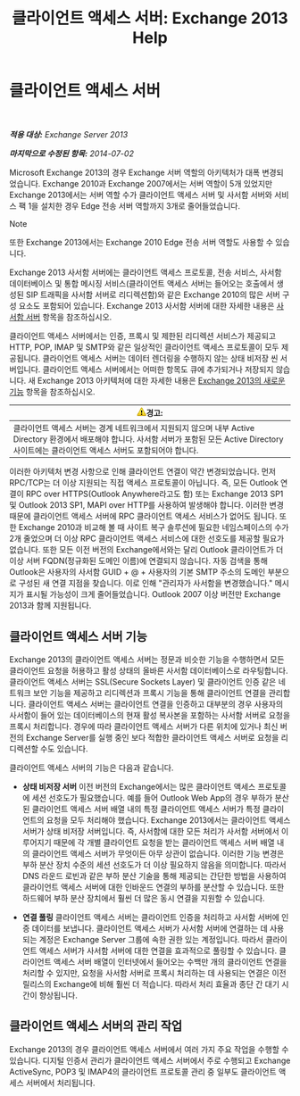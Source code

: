 ﻿---
title: '클라이언트 액세스 서버: Exchange 2013 Help'
TOCTitle: 클라이언트 액세스 서버
ms:assetid: 87e206ab-7a7b-4b4f-be1a-5035713c74d2
ms:mtpsurl: https://technet.microsoft.com/ko-kr/library/Dd298114(v=EXCHG.150)
ms:contentKeyID: 50483573
ms.date: 05/22/2018
mtps_version: v=EXCHG.150
ms.translationtype: MT
---

# 클라이언트 액세스 서버

 

_**적용 대상:** Exchange Server 2013_

_**마지막으로 수정된 항목:** 2014-07-02_

Microsoft Exchange 2013의 경우 Exchange 서버 역할의 아키텍처가 대폭 변경되었습니다. Exchange 2010과 Exchange 2007에서는 서버 역할이 5개 있었지만 Exchange 2013에서는 서버 역할 수가 클라이언트 액세스 서버 및 사서함 서버와 서비스 팩 1을 설치한 경우 Edge 전송 서버 역할까지 3개로 줄어들었습니다.


> [!NOTE]
> 또한 Exchange 2013에서는 Exchange 2010 Edge 전송 서버 역할도 사용할 수 있습니다.



Exchange 2013 사서함 서버에는 클라이언트 액세스 프로토콜, 전송 서비스, 사서함 데이터베이스 및 통합 메시징 서비스(클라이언트 액세스 서버는 들어오는 호출에서 생성된 SIP 트래픽을 사서함 서버로 리디렉션함)와 같은 Exchange 2010의 많은 서버 구성 요소도 포함되어 있습니다. Exchange 2013 사서함 서버에 대한 자세한 내용은 [사서함 서버](mailbox-server-exchange-2013-help.md) 항목을 참조하십시오.

클라이언트 액세스 서버에서는 인증, 프록시 및 제한된 리디렉션 서비스가 제공되고 HTTP, POP, IMAP 및 SMTP와 같은 일상적인 클라이언트 액세스 프로토콜이 모두 제공됩니다. 클라이언트 액세스 서버는 데이터 렌더링을 수행하지 않는 상태 비저장 씬 서버입니다. 클라이언트 액세스 서버에서는 어떠한 항목도 큐에 추가되거나 저장되지 않습니다. 새 Exchange 2013 아키텍처에 대한 자세한 내용은 [Exchange 2013의 새로운 기능](what-s-new-in-exchange-2013-exchange-2013-help.md) 항목을 참조하십시오.

<table>
<thead>
<tr class="header">
<th><img src="images/Bb125224.warning(EXCHG.150).gif" title="경고" alt="경고" />경고:</th>
</tr>
</thead>
<tbody>
<tr class="odd">
<td>클라이언트 액세스 서버는 경계 네트워크에서 지원되지 않으며 내부 Active Directory 환경에서 배포해야 합니다. 사서함 서버가 포함된 모든 Active Directory 사이트에는 클라이언트 액세스 서버도 포함되어야 합니다.</td>
</tr>
</tbody>
</table>


이러한 아키텍처 변경 사항으로 인해 클라이언트 연결이 약간 변경되었습니다. 먼저 RPC/TCP는 더 이상 지원되는 직접 액세스 프로토콜이 아닙니다. 즉, 모든 Outlook 연결이 RPC over HTTPS(Outlook Anywhere라고도 함) 또는 Exchange 2013 SP1 및 Outlook 2013 SP1, MAPI over HTTP를 사용하여 발생해야 합니다. 이러한 변경 때문에 클라이언트 액세스 서버에 RPC 클라이언트 액세스 서비스가 없어도 됩니다. 또한 Exchange 2010과 비교해 볼 때 사이트 복구 솔루션에 필요한 네임스페이스의 수가 2개 줄었으며 더 이상 RPC 클라이언트 액세스 서비스에 대한 선호도를 제공할 필요가 없습니다. 또한 모든 이전 버전의 Exchange에서와는 달리 Outlook 클라이언트가 더 이상 서버 FQDN(정규화된 도메인 이름)에 연결되지 않습니다. 자동 검색을 통해 Outlook은 사용자의 사서함 GUID + @ + 사용자의 기본 SMTP 주소의 도메인 부분으로 구성된 새 연결 지점을 찾습니다. 이로 인해 "관리자가 사서함을 변경했습니다." 메시지가 표시될 가능성이 크게 줄어들었습니다. Outlook 2007 이상 버전만 Exchange 2013과 함께 지원됩니다.

## 클라이언트 액세스 서버 기능

Exchange 2013의 클라이언트 액세스 서버는 정문과 비슷한 기능을 수행하면서 모든 클라이언트 요청을 허용하고 활성 상태의 올바른 사서함 데이터베이스로 라우팅합니다. 클라이언트 액세스 서버는 SSL(Secure Sockets Layer) 및 클라이언트 인증 같은 네트워크 보안 기능을 제공하고 리디렉션과 프록시 기능을 통해 클라이언트 연결을 관리합니다. 클라이언트 액세스 서버는 클라이언트 연결을 인증하고 대부분의 경우 사용자의 사서함이 들어 있는 데이터베이스의 현재 활성 복사본을 포함하는 사서함 서버로 요청을 프록시 처리합니다. 경우에 따라 클라이언트 액세스 서버가 다른 위치에 있거나 최신 버전의 Exchange Server를 실행 중인 보다 적합한 클라이언트 액세스 서버로 요청을 리디렉션할 수도 있습니다.

클라이언트 액세스 서버의 기능은 다음과 같습니다.

  - **상태 비저장 서버** 이전 버전의 Exchange에서는 많은 클라이언트 액세스 프로토콜에 세션 선호도가 필요했습니다. 예를 들어 Outlook Web App의 경우 부하가 분산된 클라이언트 액세스 서버 배열 내의 특정 클라이언트 액세스 서버가 특정 클라이언트의 요청을 모두 처리해야 했습니다. Exchange 2013에서는 클라이언트 액세스 서버가 상태 비저장 서버입니다. 즉, 사서함에 대한 모든 처리가 사서함 서버에서 이루어지기 때문에 각 개별 클라이언트 요청을 받는 클라이언트 액세스 서버 배열 내의 클라이언트 액세스 서버가 무엇이든 아무 상관이 없습니다. 이러한 기능 변경은 부하 분산 장치 수준의 세션 선호도가 더 이상 필요하지 않음을 의미합니다. 따라서 DNS 라운드 로빈과 같은 부하 분산 기술을 통해 제공되는 간단한 방법을 사용하여 클라이언트 액세스 서버에 대한 인바운드 연결의 부하를 분산할 수 있습니다. 또한 하드웨어 부하 분산 장치에서 훨씬 더 많은 동시 연결을 지원할 수 있습니다.

  - **연결 풀링** 클라이언트 액세스 서버는 클라이언트 인증을 처리하고 사서함 서버에 인증 데이터를 보냅니다. 클라이언트 액세스 서버가 사서함 서버에 연결하는 데 사용되는 계정은 Exchange Server 그룹에 속한 권한 있는 계정입니다. 따라서 클라이언트 액세스 서버가 사서함 서버에 대한 연결을 효과적으로 풀링할 수 있습니다. 클라이언트 액세스 서버 배열이 인터넷에서 들어오는 수백만 개의 클라이언트 연결을 처리할 수 있지만, 요청을 사서함 서버로 프록시 처리하는 데 사용되는 연결은 이전 릴리스의 Exchange에 비해 훨씬 더 적습니다. 따라서 처리 효율과 종단 간 대기 시간이 향상됩니다.

## 클라이언트 액세스 서버의 관리 작업

Exchange 2013의 경우 클라이언트 액세스 서버에서 여러 가지 주요 작업을 수행할 수 있습니다. 디지털 인증서 관리가 클라이언트 액세스 서버에서 주로 수행되고 Exchange ActiveSync, POP3 및 IMAP4의 클라이언트 프로토콜 관리 중 일부도 클라이언트 액세스 서버에서 처리됩니다.

